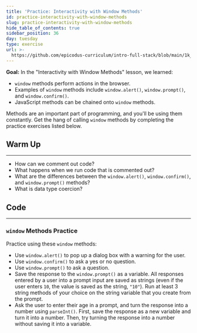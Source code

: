 ```yaml
---
title: 'Practice: Interactivity with Window Methods'
id: practice-interactivity-with-window-methods
slug: practice-interactivity-with-window-methods
hide_table_of_contents: true
sidebar_position: 36
day: tuesday
type: exercise
url: >-
  https://github.com/epicodus-curriculum/intro-full-stack/blob/main/1k_classwork_practice_interactivity_with_window_methods.md
---
```


**Goal:**  In the "Interactivity with Window Methods" lesson, we learned:

* `window` methods perform actions in the browser.
* Examples of `window` methods include `window.alert()`, `window.prompt()`, and `window.confirm()`.
* JavaScript methods can be chained onto `window` methods.

Methods are an important part of programming, and you'll be using them constantly. Get the hang of calling `window` methods by completing the practice exercises listed below.

## Warm Up
<hr />

* How can we comment out code?
* What happens when we run code that is commented out?
* What are the differences between the `window.alert()`, `window.confirm()`, and `window.prompt()` methods?
* What is data type coercion?

## Code
<hr />

### `window` Methods Practice

Practice using these `window` methods:

* Use `window.alert()` to pop up a dialog box with a warning for the user.
* Use `window.confirm()` to ask a yes or no question.
* Use `window.prompt()` to ask a question.
* Save the response to the `window.prompt()` as a variable. All responses entered by a user into a prompt input are saved as strings (even if the user enters `10`, the value is saved as the string, `"10"`). Run at least 3 string methods of your choice on the string variable that you create from the prompt.
* Ask the user to enter their age in a prompt, and turn the response into a number using `parseInt()`. First, save the response as a new variable and turn it into a number. Then, try turning the response into a number without saving it into a variable.
